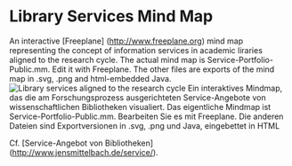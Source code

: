 # Library Services Mind Map
An interactive [Freeplane] (http://www.freeplane.org) mind map representing the concept of information services in academic liraries aligned to the research cycle. The actual mind map is Service-Portfolio-Public.mm. Edit it with Freeplane. The other files are exports of the mind map in .svg, .png and html-embedded Java.
![Library services aligned to the research cycle](https://raw.githubusercontent.com/jmiba/library-services/master/Service-Portfolio-Public.png)
Ein interaktives Mindmap, das die am Forschungsprozess ausgerichteten Service-Angebote von wissenschaftlichen Bibliotheken visualiert. Das eigentliche Mindmap ist Service-Portfolio-Public.mm. Bearbeiten Sie es mit Freeplane. Die anderen Dateien sind Exportversionen in .svg, .png und Java, eingebettet in HTML

Cf. [Service-Angebot von Bibliotheken] (http://www.jensmittelbach.de/service/).
